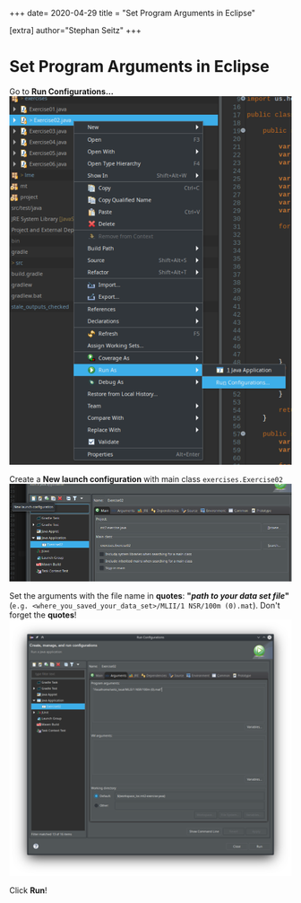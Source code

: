 +++
date= 2020-04-29
title = "Set Program Arguments in Eclipse"

[extra]
author="Stephan Seitz"
+++

# Set Program Arguments in Eclipse

Go to **Run Configurations...**
![eclipse_args](eclipse_args.png "opt title")

Create a **New launch configuration** with main class `exercises.Exercise02`
![eclipse_args](eclipse_new_run_config.png "opt title")

Set the arguments with the file name in **quotes**: **"*path to your data set file*"** (`e.g. <where_you_saved_your_data_set>/MLII/1 NSR/100m (0).mat`). Don't forget the **quotes**!
![eclipse_args](eclipse_set_args.png "opt title")

Click **Run**!


